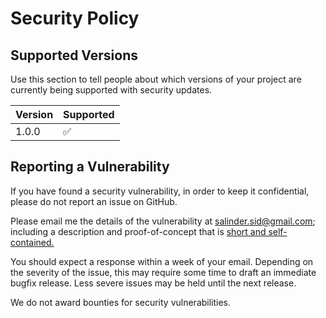 # Security Policy

## Supported Versions

Use this section to tell people about which versions of your project are
currently being supported with security updates.

| Version | Supported          |
| ------- | ------------------ |
| 1.0.0   | :white_check_mark: |

## Reporting a Vulnerability

If you have found a security vulnerability, in order to keep it confidential, please do not report an issue on GitHub.

Please email me the details of the vulnerability at salinder.sid@gmail.com; including a description and proof-of-concept that is [short and self-contained.](http://www.sscce.org/)

You should expect a response within a week of your email. Depending on the severity of the issue, this may require some time to draft an immediate bugfix release. Less severe issues may be held until the next release.

We do not award bounties for security vulnerabilities.
